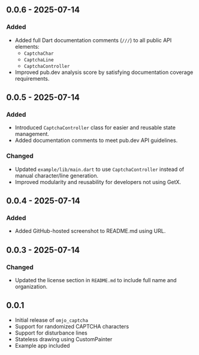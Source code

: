 ## 0.0.6 - 2025-07-14

### Added
- Added full Dart documentation comments (`///`) to all public API elements:
    - `CaptchaChar`
    - `CaptchaLine`
    - `CaptchaController`
- Improved pub.dev analysis score by satisfying documentation coverage requirements.

## 0.0.5 - 2025-07-14

### Added
- Introduced `CaptchaController` class for easier and reusable state management.
- Added documentation comments to meet pub.dev API guidelines.

### Changed
- Updated `example/lib/main.dart` to use `CaptchaController` instead of manual character/line generation.
- Improved modularity and reusability for developers not using GetX.

## 0.0.4 - 2025-07-14

### Added
- Added GitHub-hosted screenshot to README.md using URL.

## 0.0.3 - 2025-07-14

### Changed
- Updated the license section in `README.md` to include full name and organization.

## 0.0.1

- Initial release of `omjo_captcha`
- Support for randomized CAPTCHA characters
- Support for disturbance lines
- Stateless drawing using CustomPainter
- Example app included